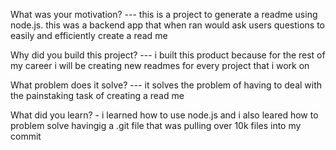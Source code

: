 What was your motivation?   --- this is a project to generate a readme using node.js. this was a backend app that when ran would ask users questions to easily and efficiently create a read me


Why did you build this project?   --- i built this product because for the rest of my career i will be creating new readmes for every project that i work on


What problem does it solve?  --- it solves the problem of having to deal with the painstaking task of creating a read me

What did you learn?   - i learned how to use node.js and i also leared how to problem solve havingig a .git file that was pulling over 10k files into my commit